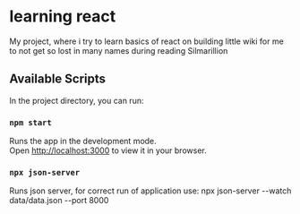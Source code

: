 # learning react

My project, where i try to learn basics of react on building little wiki for me to not get so lost in many names during reading Silmarillion

## Available Scripts

In the project directory, you can run:

### `npm start`

Runs the app in the development mode.\
Open [http://localhost:3000](http://localhost:3000) to view it in your browser.

### `npx json-server`

Runs json server, for correct run of application use:
npx json-server --watch data/data.json --port 8000
